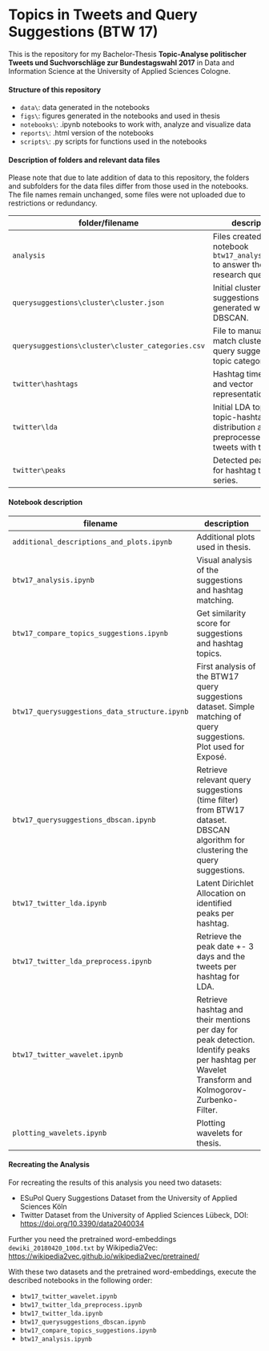 # Topics in Tweets and Query Suggestions (BTW 17)

This is the repository for my Bachelor-Thesis **Topic-Analyse politischer Tweets und Suchvorschläge zur Bundestagswahl 2017** in Data and Information Science at the University of Applied Sciences Cologne.
#### Structure of this repository
* `data\`: data generated in the notebooks
* `figs\`: figures generated in the notebooks and used in thesis
* `notebooks\`: .ipynb notebooks to work with, analyze and visualize data
* `reports\`: .html version of the notebooks
* `scripts\`: .py scripts for functions used in the notebooks

#### Description of folders and relevant data files
Please note that due to late addition of data to this repository, the folders and subfolders for the data files differ from those used in the notebooks.
The file names remain unchanged, some files were not uploaded due to restrictions or redundancy.

| folder/filename                    | description                                                                                                                                                         |
| ---------------------------------- | ------------------------------------------------------------------------------------------------------------------------------------------------------------------- |
| `analysis` | Files created in notebook `btw17_analysis.ipynb` to answer the research questions. |
| `querysuggestions\cluster\cluster.json` | Initial cluster of query suggestions generated with DBSCAN. |
| `querysuggestions\cluster\cluster_categories.csv` | File to manually match cluster of query suggestions to topic categories. |
| `twitter\hashtags` | Hashtag time series and vector representations. |
| `twitter\lda` | Initial LDA topics, topic-hashtag-distribution and preprocessed lda tweets with topic. |
| `twitter\peaks` | Detected peak dates for hashtag time series. |

#### Notebook description
| filename                    | description                                                                                                                                                         |
| --------------------------- | ------------------------------------------------------------------------------------------------------------------------------------------------------------------- |
| `additional_descriptions_and_plots.ipynb` | Additional plots used in thesis. |
| `btw17_analysis.ipynb` | Visual analysis of the suggestions and hashtag matching. |
| `btw17_compare_topics_suggestions.ipynb` | Get similarity score for suggestions and hashtag topics. |
| `btw17_querysuggestions_data_structure.ipynb` | First analysis of the BTW17 query suggestions dataset. Simple matching of query suggestions. Plot used for Exposé. |
| `btw17_querysuggestions_dbscan.ipynb` | Retrieve relevant query suggestions (time filter) from BTW17 dataset. DBSCAN algorithm for clustering the query suggestions. |
| `btw17_twitter_lda.ipynb` | Latent Dirichlet Allocation on identified peaks per hashtag. |
| `btw17_twitter_lda_preprocess.ipynb` | Retrieve the peak date +- 3 days and the tweets per hashtag for LDA. |
| `btw17_twitter_wavelet.ipynb`   | Retrieve hashtag and their mentions per day for peak detection. Identify peaks per hashtag per Wavelet Transform and Kolmogorov-Zurbenko-Filter. |
| `plotting_wavelets.ipynb` | Plotting wavelets for thesis. |

#### Recreating the Analysis
For recreating the results of this analysis you need two datasets:
* ESuPol Query Suggestions Dataset from the University of Applied Sciences Köln
* Twitter Dataset from the University of Applied Sciences Lübeck, DOI: https://doi.org/10.3390/data2040034

Further you need the pretrained word-embeddings `dewiki_20180420_100d.txt` by Wikipedia2Vec: https://wikipedia2vec.github.io/wikipedia2vec/pretrained/

With these two datasets and the pretrained word-embeddings, execute the described notebooks in the following order:
* `btw17_twitter_wavelet.ipynb`
* `btw17_twitter_lda_preprocess.ipynb`
* `btw17_twitter_lda.ipynb`
* `btw17_querysuggestions_dbscan.ipynb`
* `btw17_compare_topics_suggestions.ipynb`
* `btw17_analysis.ipynb`
